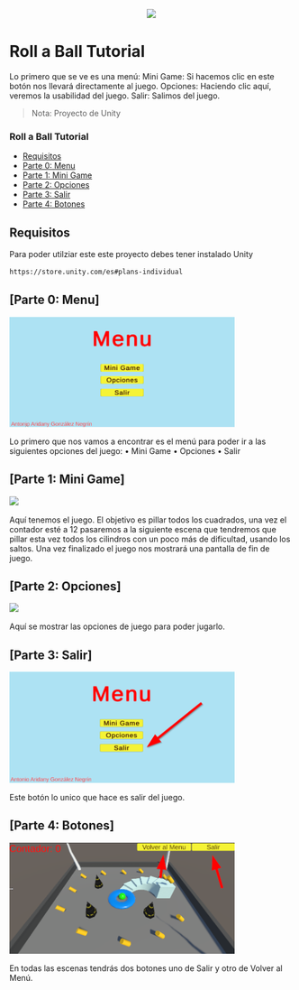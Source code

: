<p align="center"><img src="img\roll-a-ball.gif"/></p>

# Roll a Ball Tutorial

Lo primero que se ve es una menú:
Mini Game: Si hacemos clic en este botón nos llevará directamente al juego.
Opciones: Haciendo clic aquí, veremos la usabilidad del juego.
Salir: Salimos del juego.

> Nota: Proyecto de Unity

### Roll a Ball Tutorial
  - [Requisitos](#Requisitos)
  - [Parte 0: Menu](#Parte-0:-Menu)
  - [Parte 1: Mini Game](#Parte-1:-Mini-Game)
  - [Parte 2: Opciones](#Parte-2:-Opciones)
  - [Parte 3: Salir](#Parte-3:-Salir)
  - [Parte 4: Botones](#Parte-4:-Botones)

## Requisitos

Para poder utilziar este este proyecto debes tener instalado Unity
  ```bash
  https://store.unity.com/es#plans-individual
  ```

## [Parte 0: Menu]

<img src="img/Menu.png" width="400"/>

Lo primero que nos vamos a encontrar es el menú para poder ir a las siguientes opciones del juego:
•	Mini Game
•	Opciones
•	Salir
## [Parte 1: Mini Game]

<img src="img\roll-a-ball.gif" width="400"/>

Aquí tenemos el juego. El objetivo es pillar todos los cuadrados, una vez el contador esté a 12 pasaremos a la siguiente escena que tendremos que pillar esta vez todos los cilindros con un poco más de dificultad, usando los saltos. Una vez finalizado el juego nos mostrará una pantalla de fin de juego. 

## [Parte 2: Opciones]

<img src="img/Opciones" width="400"/>

Aquí se mostrar las opciones de juego para poder jugarlo.

## [Parte 3: Salir]

<img src="img/Salir.png" width="400"/>

Este botón lo unico que hace es salir del juego.

## [Parte 4: Botones]

<img src="img/Botones.png" width="400"/>

En todas las escenas tendrás dos botones uno de Salir y otro de Volver al Menú.

